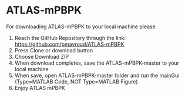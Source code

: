 # ATLAS-mPBPK
For downloading ATLAS-mPBPK to your local machine please
1) Reach the GitHub Repository through the link: https://github.com/pmavroud/ATLAS-mPBPK
2) Press Clone or download button
3) Choose Download ZIP
4) When download completes, save the ATLAS-mPBPK-master to your local machine
5) When save, open ATLAS-mPBPK-master folder and run the mainGui (Type=MATLAB Code, NOT Type=MATLAB Figure)
6) Enjoy ATLAS mPBPK
